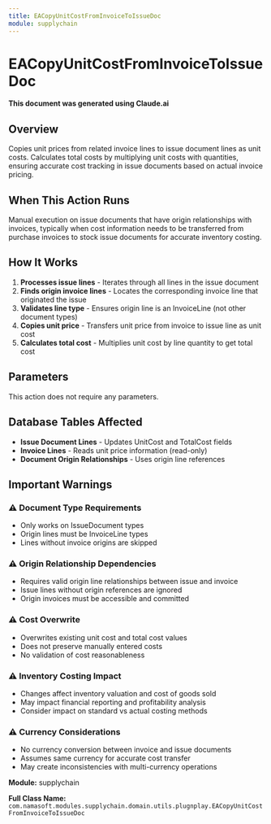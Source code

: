 ```yaml
---
title: EACopyUnitCostFromInvoiceToIssueDoc
module: supplychain
---
```



<div class='entity-flows'>

# EACopyUnitCostFromInvoiceToIssueDoc

**This document was generated using Claude.ai**

## Overview

Copies unit prices from related invoice lines to issue document lines as unit costs. Calculates total costs by multiplying unit costs with quantities, ensuring accurate cost tracking in issue documents based on actual invoice pricing.

## When This Action Runs

Manual execution on issue documents that have origin relationships with invoices, typically when cost information needs to be transferred from purchase invoices to stock issue documents for accurate inventory costing.

## How It Works

1. **Processes issue lines** - Iterates through all lines in the issue document
2. **Finds origin invoice lines** - Locates the corresponding invoice line that originated the issue
3. **Validates line type** - Ensures origin line is an InvoiceLine (not other document types)
4. **Copies unit price** - Transfers unit price from invoice to issue line as unit cost
5. **Calculates total cost** - Multiplies unit cost by line quantity to get total cost

## Parameters

This action does not require any parameters.

## Database Tables Affected

- **Issue Document Lines** - Updates UnitCost and TotalCost fields
- **Invoice Lines** - Reads unit price information (read-only)
- **Document Origin Relationships** - Uses origin line references

## Important Warnings

### ⚠️ Document Type Requirements
- Only works on IssueDocument types
- Origin lines must be InvoiceLine types
- Lines without invoice origins are skipped

### ⚠️ Origin Relationship Dependencies
- Requires valid origin line relationships between issue and invoice
- Issue lines without origin references are ignored
- Origin invoices must be accessible and committed

### ⚠️ Cost Overwrite
- Overwrites existing unit cost and total cost values
- Does not preserve manually entered costs
- No validation of cost reasonableness

### ⚠️ Inventory Costing Impact
- Changes affect inventory valuation and cost of goods sold
- May impact financial reporting and profitability analysis
- Consider impact on standard vs actual costing methods

### ⚠️ Currency Considerations
- No currency conversion between invoice and issue documents
- Assumes same currency for accurate cost transfer
- May create inconsistencies with multi-currency operations

**Module:** supplychain

**Full Class Name:** `com.namasoft.modules.supplychain.domain.utils.plugnplay.EACopyUnitCostFromInvoiceToIssueDoc`


</div>

